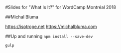 #Slides for "What Is It?" for WordCamp Montréal 2018

##Michal Bluma

https://isotrope.net
https://michalbluma.com


##Up and running
``npm install --save-dev`` 

``gulp``
